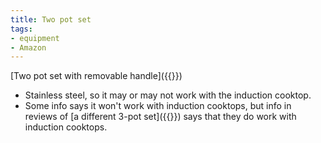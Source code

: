 ```yaml
---
title: Two pot set
tags:
- equipment
- Amazon
---
```

[Two pot set with removable handle]({{<amazon B0020TVDDM>}})
- Stainless steel, so it may or may not work with the induction cooktop.
- Some info says it won't work with induction cooktops, but info in reviews of [a different 3-pot set]({{<amazon B001UABDIC>}}) says that they do work with induction cooktops.